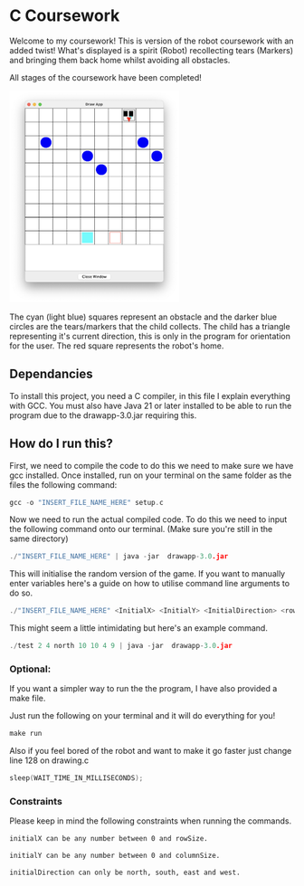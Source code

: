 # C Coursework

Welcome to my coursework! This is version of the robot coursework with an added twist! What's displayed is a spirit (Robot) recollecting tears (Markers) and bringing them back home whilst avoiding all obstacles.

All stages of the coursework have been completed!

<img src="final_screenshot.png" width="300" height="375">

The cyan (light blue) squares represent an obstacle and the darker blue circles are the tears/markers that the child collects. The child has a triangle representing it's current direction, this is only in the program for orientation for the user. The red square represents the robot's home.

## Dependancies

To install this project, you need a C compiler, in this file I explain everything with GCC. You must also have Java 21 or later installed to be able to run the program due to the drawapp-3.0.jar requiring this.

## How do I run this?
First, we need to compile the code to do this we need to make sure we have gcc installed. Once installed, run on your terminal on the same folder as the files the following command:

```c
gcc -o "INSERT_FILE_NAME_HERE" setup.c
```
Now we need to run the actual compiled code. To do this we need to input the following command onto our terminal. (Make sure you're still in the same directory)
```c
./"INSERT_FILE_NAME_HERE" | java -jar  drawapp-3.0.jar
```
This will initialise the random version of the game. If you want to manually enter variables here's a guide on how to utilise command line arguments to do so.
```c
./"INSERT_FILE_NAME_HERE" <InitialX> <InitialY> <InitialDirection> <rowSize> <columnSize> <numberoftargets> <numberofobstacles> | java -jar  drawapp-3.0.jar
```

This might seem a little intimidating but here's an example command.

```c
./test 2 4 north 10 10 4 9 | java -jar  drawapp-3.0.jar
```


### Optional:

If you want a simpler way to run the the program, I have also provided a make file. 

Just run the following on your terminal and it will do everything for you!
```c
make run
```

Also if you feel bored of the robot and want to make it go faster just change line 128 on drawing.c

```c
sleep(WAIT_TIME_IN_MILLISECONDS);
```
### Constraints

Please keep in mind the following constraints when running the commands.
```
initialX can be any number between 0 and rowSize.
```
```
initialY can be any number between 0 and columnSize.
```
```
initialDirection can only be north, south, east and west.
```

